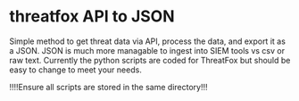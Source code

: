 # threatfox API to JSON

Simple method to get threat data via API, process the data, and export it as a JSON. 
JSON is much more managable to ingest into SIEM tools vs csv or raw text. 
Currently the python scripts are coded for ThreatFox but should be easy to change to meet your needs. 

!!!!Ensure all scripts are stored in the same directory!!!
